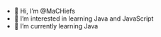- 👋 Hi, I’m @MaCHiefs
- 👀 I’m interested in learning Java and JavaScript
- 🌱 I’m currently learning Java




